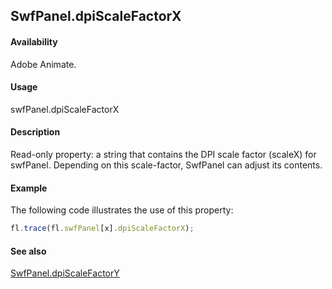 ## SwfPanel.dpiScaleFactorX

#### Availability

Adobe Animate.

#### Usage

swfPanel.dpiScaleFactorX

#### Description

Read-only property: a string that contains the DPI scale factor (scaleX) for swfPanel. Depending on this scale-factor, SwfPanel can adjust its contents.

#### Example

The following code illustrates the use of this property:

```javascript
fl.trace(fl.swfPanel[x].dpiScaleFactorX);
```

#### See also

[SwfPanel.dpiScaleFactorY](../SwfPanel_object/SwfPanel2.md)
